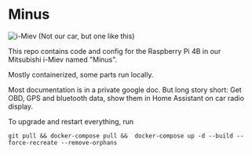 # Minus

![i-Miev](https://upload.wikimedia.org/wikipedia/commons/thumb/9/93/2010_Mitsubishi_i-MiEV_%28GA_MY10%29_hatchback_%282015-11-11%29_01.jpg/1920px-2010_Mitsubishi_i-MiEV_%28GA_MY10%29_hatchback_%282015-11-11%29_01.jpg)
(Not our car, but one like this)

This repo contains code and config for the Raspberry Pi 4B in our Mitsubishi i-Miev named "Minus".

Mostly containerized, some parts run locally.

Most documentation is in a private google doc.
But long story short: Get OBD, GPS and bluetooth data, show them in Home Assistant on car radio display.

To upgrade and restart everything, run
```console
git pull && docker-compose pull &&  docker-compose up -d --build --force-recreate --remove-orphans
```
